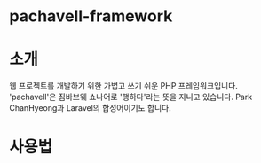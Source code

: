# pachavell-framework

소개
=============
웹 프로젝트를 개발하기 위한 가볍고 쓰기 쉬운 PHP 프레임워크입니다.
<br>
'pachavell'은 짐바브웨 쇼나어로 '행하다'라는 뜻을 지니고 있습니다. Park ChanHyeong과 Laravel의 합성어이기도 합니다.
<br>

사용법
=============
